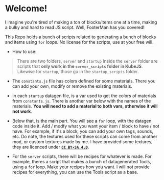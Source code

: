 # Welcome!


I imagine you're tired of making a ton of blocks/items one at a time, making a bulky and hard to read JS script. Well, FooterMan has you covered!

This Repo holds a bunch of scripts related to generating a bunch of blocks and items using `for` loops. No license for the scripts, use at your free will.

* How to use:
> There are two folders, `server` and `startup` Inside the `server` folder are scripts that __only work in the `server_scripts` folder in KubeJS__. Likewise for `startup`, those go in the `startup_scripts` folder.

* The `constants.js` file has colors defined for some materials. There you can add your own, modify or remove the existing materials.
* In each `startup` datagen file, is a var used to get the colors of materials from `constants.js`. There is another var below with the names of the materials. **You will need to add a material to both vars, otherwise it will not work**.
* Below that, is the main part. You will see a `for` loop, with the datagen code inside it. Add / modfy what you want your item / block to have / not have. For example, if it's a block, you can add your own tags, sounds, etc. Do note, the textures used for these scripts can come from another mod, or custom textures made by me. I have provided some textures, they are licenced under [**`CC BY-SA 4.0`**](https://creativecommons.org/licenses/by-sa/4.0/?ref=chooser-v1).

* For the `server` scripts, there will be recipes for whatever is made. For example, theres a script that makes a bunch of datagenerated Tools, using a `for` loop. Make your recipes how you want. I will not provide recipes for everything, you can use the Tools script as a base.
